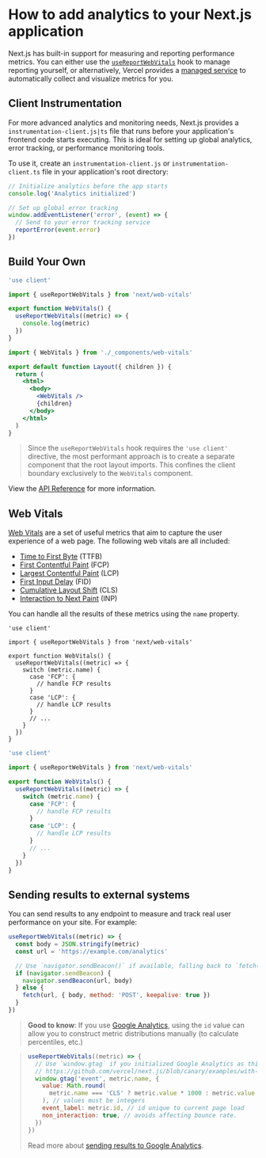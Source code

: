 # How to add analytics to your Next.js application

Next.js has built-in support for measuring and reporting performance metrics. You can either use the [`useReportWebVitals`](/docs/app/api-reference/functions/use-report-web-vitals.md) hook to manage reporting yourself, or alternatively, Vercel provides a [managed service](https://vercel.com/analytics?utm_source=next-site\&utm_medium=docs\&utm_campaign=next-website) to automatically collect and visualize metrics for you.

## Client Instrumentation

For more advanced analytics and monitoring needs, Next.js provides a `instrumentation-client.js|ts` file that runs before your application's frontend code starts executing. This is ideal for setting up global analytics, error tracking, or performance monitoring tools.

To use it, create an `instrumentation-client.js` or `instrumentation-client.ts` file in your application's root directory:

```js filename="instrumentation-client.js"
// Initialize analytics before the app starts
console.log('Analytics initialized')

// Set up global error tracking
window.addEventListener('error', (event) => {
  // Send to your error tracking service
  reportError(event.error)
})
```

## Build Your Own

```jsx filename="app/_components/web-vitals.js"
'use client'

import { useReportWebVitals } from 'next/web-vitals'

export function WebVitals() {
  useReportWebVitals((metric) => {
    console.log(metric)
  })
}
```

```jsx filename="app/layout.js"
import { WebVitals } from './_components/web-vitals'

export default function Layout({ children }) {
  return (
    <html>
      <body>
        <WebVitals />
        {children}
      </body>
    </html>
  )
}
```

> Since the `useReportWebVitals` hook requires the `'use client'` directive, the most performant approach is to create a separate component that the root layout imports. This confines the client boundary exclusively to the `WebVitals` component.

View the [API Reference](/docs/app/api-reference/functions/use-report-web-vitals.md) for more information.

## Web Vitals

[Web Vitals](https://web.dev/vitals/) are a set of useful metrics that aim to capture the user
experience of a web page. The following web vitals are all included:

* [Time to First Byte](https://developer.mozilla.org/docs/Glossary/Time_to_first_byte) (TTFB)
* [First Contentful Paint](https://developer.mozilla.org/docs/Glossary/First_contentful_paint) (FCP)
* [Largest Contentful Paint](https://web.dev/lcp/) (LCP)
* [First Input Delay](https://web.dev/fid/) (FID)
* [Cumulative Layout Shift](https://web.dev/cls/) (CLS)
* [Interaction to Next Paint](https://web.dev/inp/) (INP)

You can handle all the results of these metrics using the `name` property.

```tsx filename="app/_components/web-vitals.tsx" switcher
'use client'

import { useReportWebVitals } from 'next/web-vitals'

export function WebVitals() {
  useReportWebVitals((metric) => {
    switch (metric.name) {
      case 'FCP': {
        // handle FCP results
      }
      case 'LCP': {
        // handle LCP results
      }
      // ...
    }
  })
}
```

```jsx filename="app/_components/web-vitals.js" switcher
'use client'

import { useReportWebVitals } from 'next/web-vitals'

export function WebVitals() {
  useReportWebVitals((metric) => {
    switch (metric.name) {
      case 'FCP': {
        // handle FCP results
      }
      case 'LCP': {
        // handle LCP results
      }
      // ...
    }
  })
}
```

## Sending results to external systems

You can send results to any endpoint to measure and track
real user performance on your site. For example:

```js
useReportWebVitals((metric) => {
  const body = JSON.stringify(metric)
  const url = 'https://example.com/analytics'

  // Use `navigator.sendBeacon()` if available, falling back to `fetch()`.
  if (navigator.sendBeacon) {
    navigator.sendBeacon(url, body)
  } else {
    fetch(url, { body, method: 'POST', keepalive: true })
  }
})
```

> **Good to know**: If you use [Google Analytics](https://analytics.google.com/analytics/web/), using the
> `id` value can allow you to construct metric distributions manually (to calculate percentiles,
> etc.)

> ```js
> useReportWebVitals((metric) => {
>   // Use `window.gtag` if you initialized Google Analytics as this example:
>   // https://github.com/vercel/next.js/blob/canary/examples/with-google-analytics
>   window.gtag('event', metric.name, {
>     value: Math.round(
>       metric.name === 'CLS' ? metric.value * 1000 : metric.value
>     ), // values must be integers
>     event_label: metric.id, // id unique to current page load
>     non_interaction: true, // avoids affecting bounce rate.
>   })
> })
> ```
>
> Read more about [sending results to Google Analytics](https://github.com/GoogleChrome/web-vitals#send-the-results-to-google-analytics).
